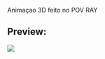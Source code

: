 Animaçao 3D feito no POV RAY

## Preview:

<img src="https://github.com/TrabalhosPUCPR/AnimacaoPOVRAY/blob/main/animacao.gif">






